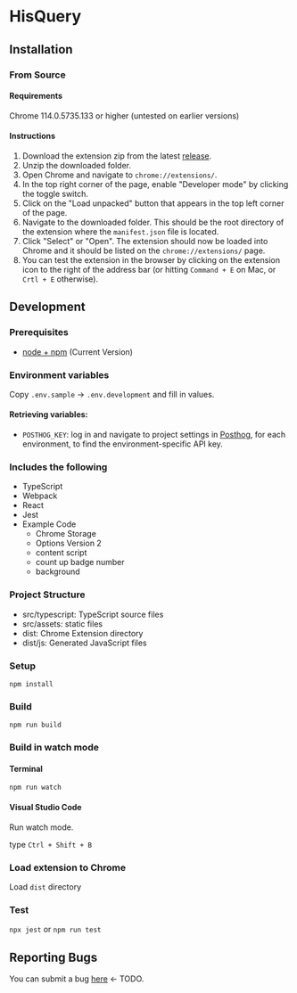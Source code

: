 # HisQuery

## Installation

### From Source

#### Requirements

Chrome 114.0.5735.133 or higher (untested on earlier versions)

#### Instructions

1. Download the extension zip from the latest [release](https://github.com/hardik-vala/HisQuery/releases).
2. Unzip the downloaded folder.
3. Open Chrome and navigate to `chrome://extensions/`.
4. In the top right corner of the page, enable "Developer mode" by clicking the toggle switch.
5. Click on the "Load unpacked" button that appears in the top left corner of the page.
6. Navigate to the downloaded folder. This should be the root directory of the extension where the `manifest.json` file is located.
7. Click "Select" or "Open". The extension should now be loaded into Chrome and it should be listed on the `chrome://extensions/` page.
8. You can test the extension in the browser by clicking on the extension icon to the right of the address bar (or hitting `Command + E` on Mac, or `Crtl + E` otherwise).

## Development

### Prerequisites

- [node + npm](https://nodejs.org/) (Current Version)

### Environment variables

Copy `.env.sample` -> `.env.development` and fill in values.

#### Retrieving variables:

- `POSTHOG_KEY`: log in and navigate to project settings in
  [Posthog](https://app.posthog.com/project/settings), for each environment, to
  find the environment-specific API key.

### Includes the following

- TypeScript
- Webpack
- React
- Jest
- Example Code
  - Chrome Storage
  - Options Version 2
  - content script
  - count up badge number
  - background

### Project Structure

- src/typescript: TypeScript source files
- src/assets: static files
- dist: Chrome Extension directory
- dist/js: Generated JavaScript files

### Setup

```
npm install
```

### Build

```
npm run build
```

### Build in watch mode

#### Terminal

```
npm run watch
```

#### Visual Studio Code

Run watch mode.

type `Ctrl + Shift + B`

### Load extension to Chrome

Load `dist` directory

### Test

`npx jest` or `npm run test`

## Reporting Bugs

You can submit a bug [here]() <- TODO.